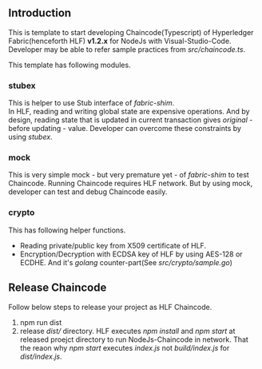 ## Introduction
This is template to start developing Chaincode(Typescript) of Hyperledger Fabric(henceforth HLF) **v1.2.x** for NodeJs with Visual-Studio-Code. Developer may be able to refer sample practices from *src/chaincode.ts*.

This template has following modules.
### stubex
This is helper to use Stub interface of *fabric-shim*.<br>
In HLF, reading and writing global state are expensive operations. And by design, reading state that is updated in current transaction gives *original* - before updating - value. Developer can overcome these constraints by using *stubex*.

### mock
This is very simple mock - but very premature yet - of *fabric-shim* to test Chaincode. Running Chaincode requires HLF network. But by using mock, developer can test and debug Chaincode easily.

### crypto
This has following helper functions.
- Reading private/public key from X509 certificate of HLF.
- Encryption/Decryption with ECDSA key of HLF by using AES-128 or ECDHE. And it's *golang* counter-part(See *src/crypto/sample.go*)

## Release Chaincode
Follow below steps to release your project as HLF Chaincode.
1. npm run dist
2. release *dist/* directory.
HLF executes *npm install* and *npm start* at released proejct directory to run NodeJs-Chaincode in network. That the reaon why *npm start* executes *index.js* not *build/index.js* for *dist/index.js*.